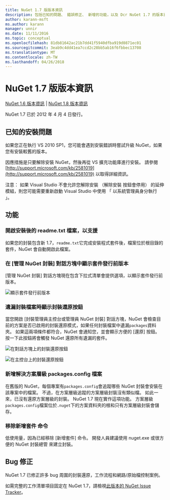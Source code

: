 ```yaml
---
title: NuGet 1.7 版版本資訊
description: 包括已知的問題、 錯誤修正、 新增的功能，以及 Dcr NuGet 1.7 的版本資訊。
author: karann-msft
ms.author: karann
manager: unnir
ms.date: 11/11/2016
ms.topic: conceptual
ms.openlocfilehash: 81db81642ac21b7dd41f5940dfba919d0871ec01
ms.sourcegitcommit: 3eab9c4dd41ea7ccd2c28bb5ab16f6fbbec13708
ms.translationtype: MT
ms.contentlocale: zh-TW
ms.lasthandoff: 04/26/2018
---
```

# <a name="nuget-17-release-notes"></a>NuGet 1.7 版版本資訊

[NuGet 1.6 版本資訊](../release-notes/nuget-1.6.md) | [NuGet 1.8 版本資訊](../release-notes/nuget-1.8.md)

NuGet 1.7 已於 2012 年 4 月 4 日發行。

## <a name="known-installation-issue"></a>已知的安裝問題
如果您正在執行 VS 2010 SP1，您可能會遇到安裝錯誤時嘗試升級 NuGet，如果您有安裝較舊的版本。

因應措施是只要解除安裝 NuGet，然後再從 VS 擴充功能庫進行安裝。  請參閱 [http://support.microsoft.com/kb/2581019](http://support.microsoft.com/kb/2581019) 以取得詳細資訊。

注意： 如果 Visual Studio 不會允許您解除安裝 （解除安裝 按鈕會停用） 的延伸模組，則您可能需要重新啟動 Visual Studio 中使用 「 以系統管理員身分執行 」。

## <a name="features"></a>功能

### <a name="support-opening-readmetxt-file-after-installation"></a>開啟安裝後的 readme.txt 檔案，以支援
如果您的封裝包含新 1.7，`readme.txt`它完成安裝程式套件後，檔案位於根目錄的套件，NuGet 會自動開啟此檔案。

### <a name="show-prerelease-packages-in-the-manage-nuget-packages-dialog"></a>在 [管理 NuGet 封裝] 對話方塊中顯示套件發行前版本
[管理 NuGet 封裝] 對話方塊現在包含下拉式清單會提供選項，以顯示套件發行前版本。

![顯示套件發行前版本](./media/prerelease-dropdown.png)

### <a name="show-package-restore-button-when-package-files-are-missing"></a>遺漏封裝檔案時顯示封裝還原按鈕
當您開啟 [封裝管理員主控台或管理員 NuGet 封裝] 對話方塊，NuGet 會檢查目前的方案是否已啟用的封裝還原模式，如果任何封裝檔案中遺漏`packages`資料夾。 如果這兩項條件都符合，NuGet 會通知您，並會顯示方便的 [還原] 按鈕。 按一下此按鈕將會觸發 NuGet 還原所有遺漏的套件。

![在對話方塊上的封裝還原按鈕](./media/packagerestore-dialog.png)

![在主控台上的封裝還原按鈕](./media/packagerestore-console.png)

### <a name="add-solution-level-packagesconfig-file"></a>新增解決方案層級 packages.config 檔案
在舊版的 NuGet，每個專案有`packages.config`會追蹤哪些 NuGet 封裝會安裝在該專案中的檔案。 不過，在方案層級追蹤的方案層級封裝沒有類似檔。 如此一來，已沒有還原方案層級的封裝。
NuGet 1.7 現在實作這項功能。 方案層級`packages.config`檔案位於`.nuget`下的方案資料夾的根和只有方案層級封裝會儲存。

### <a name="remove-new-package-command"></a>移除新增套件 命令
低使用量，因為已經移除 [新增套件] 命令。 開發人員建議使用 nuget.exe 或很方便的 NuGet 封裝總管 來建立封裝。

## <a name="bug-fixes"></a>Bug 修正
NuGet 1.7 已修正許多 bug 周圍的封裝還原，工作流程和網路/原始檔控制案例。

如需完整的工作清單項目固定在 NuGet 1.7，請檢視[此版本的 NuGet Issue Tracker](http://nuget.codeplex.com/workitem/list/advanced?keyword=&status=Closed&type=All&priority=All&release=NuGet%201.7&assignedTo=All&component=All&sortField=Votes&sortDirection=Descending&page=0)。
